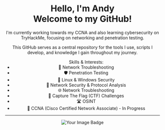 <div align="center"> 
 <h1>Hello, I'm Andy <br> Welcome to my GitHub!</h1>
 
 <p>I'm currently working towards my CCNA and also learning cybersecurity on TryHackMe, focusing on networking and penetration testing.</p>

 <p>This GitHub serves as a central repository for the tools I use, scripts I develop, and knowledge I gain throughout my journey.</p>

 <ul>
  Skills & Interests:
  <li>🔧 Network Troubleshooting</li>
  <li>🛡️ Penetration Testing</li>
  <li>💾 Linux & Windows Security</li>
  <li>🔀 Network Security & Protocol Analysis</li>
  <li>🌐 Network Troubleshooting</li>
  <li>💪 Capture The Flag (CTF) Challenges</li>
  <li>🛣 OSINT</li>
  <li>📘 CCNA (Cisco Certified Network Associate) - In Progress</li>
 </ul>

<hr>

<img src="https://tryhackme-badges.s3.amazonaws.com/amortalwith.png" alt="Your Image Badge" />


</div>
